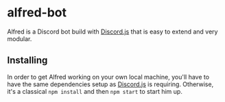 # alfred-bot
Alfred is a Discord bot build with [Discord.js](https://github.com/hydrabolt/discord.js/) that is easy to extend and very modular.

## Installing
In order to get Alfred working on your own local machine, you'll have to have the same dependencies setup as [Discord.js](https://github.com/hydrabolt/discord.js/)
is requiring. Otherwise, it's a classical `npm install` and then `npm start` to start him up.
